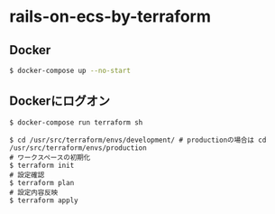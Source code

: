 # rails-on-ecs-by-terraform

## Docker

```sh
$ docker-compose up --no-start
```

## Dockerにログオン

```
$ docker-compose run terraform sh

$ cd /usr/src/terraform/envs/development/ # productionの場合は cd /usr/src/terraform/envs/production
# ワークスペースの初期化
$ terraform init
# 設定確認
$ terraform plan
# 設定内容反映
$ terraform apply
```